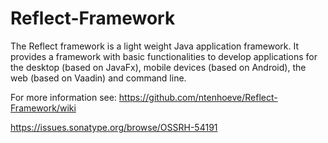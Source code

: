 Reflect-Framework
====================
The Reflect framework is a light weight Java application framework. It provides a framework with basic functionalities to develop applications for the desktop (based on JavaFx), mobile devices (based on Android), the web (based on Vaadin) and command line.

For more information see: https://github.com/ntenhoeve/Reflect-Framework/wiki

https://issues.sonatype.org/browse/OSSRH-54191
